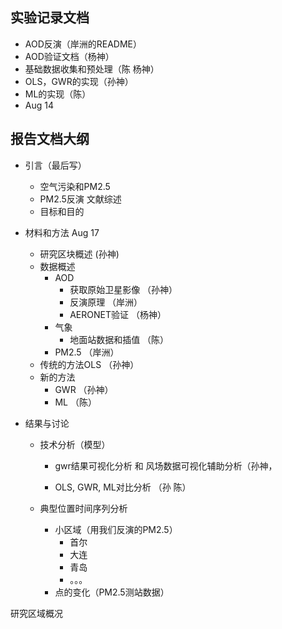 ## 实验记录文档

* AOD反演（岸洲的README）
* AOD验证文档（杨神）
* 基础数据收集和预处理（陈 杨神）
* OLS，GWR的实现（孙神）
* ML的实现（陈）
* Aug 14

## 报告文档大纲

* 引言（最后写）

  * 空气污染和PM2.5
  * PM2.5反演 文献综述
  * 目标和目的

* 材料和方法 Aug 17

  * 研究区块概述 (孙神)
  * 数据概述 
    * AOD
      * 获取原始卫星影像 （孙神）
      * 反演原理 （岸洲）
      * AERONET验证 （杨神）
    * 气象
      * 地面站数据和插值 （陈）
    * PM2.5 （岸洲）
  * 传统的方法OLS （孙神）
  * 新的方法
    * GWR （孙神）
    * ML （陈）

* 结果与讨论

  * 技术分析（模型）

    * gwr结果可视化分析 和 风场数据可视化辅助分析（孙神，

    * OLS, GWR, ML对比分析 （孙 陈）

  * 典型位置时间序列分析

    * 小区域（用我们反演的PM2.5）
      * 首尔
      * 大连
      * 青岛
      * 。。。
    * 点的变化（PM2.5测站数据）

研究区域概况